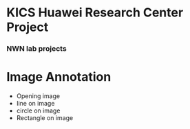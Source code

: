 # KICS Huawei Research Center Project
### NWN lab projects

# Image Annotation
- Opening image
- line on image
- circle on image
- Rectangle on image